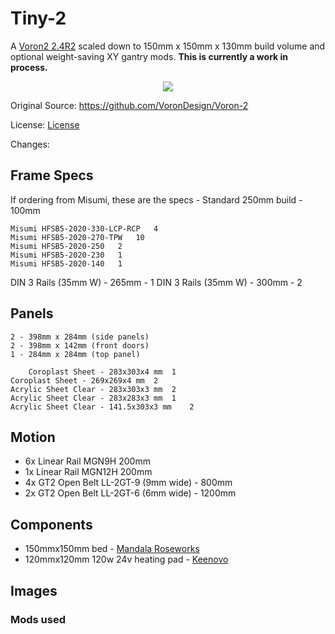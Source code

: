 # Tiny-2
A [Voron2 2.4R2](https://vorondesign.com/voron2.4) scaled down to 150mm x 150mm x 130mm build volume and optional weight-saving XY gantry mods. **This is currently a work in process.**

<p align="center">
  <img src="images/image1.png">
</p>

Original Source: https://github.com/VoronDesign/Voron-2

License: [License](./LICENSE.txt)

Changes: 

## Frame Specs

If ordering from Misumi, these are the specs - Standard 250mm build - 100mm

```
Misumi HFSB5-2020-330-LCP-RCP	4
Misumi HFSB5-2020-270-TPW	10
Misumi HFSB5-2020-250	2
Misumi HFSB5-2020-230	1
Misumi HFSB5-2020-140	1
```
DIN 3 Rails (35mm W) - 265mm - 1
DIN 3 Rails (35mm W) - 300mm - 2


## Panels

```
2 - 398mm x 284mm (side panels)
2 - 398mm x 142mm (front doors)
1 - 284mm x 284mm (top panel)

	Coroplast Sheet - 283x303x4 mm	1
Coroplast Sheet - 269x269x4 mm	2
Acrylic Sheet Clear - 283x303x3 mm	2
Acrylic Sheet Clear - 283x283x3 mm	1
Acrylic Sheet Clear - 141.5x303x3 mm	2
```

## Motion
- 6x Linear Rail MGN9H 200mm
- 1x Linear Rail MGN12H 200mm
- 4x GT2 Open Belt LL-2GT-9 (9mm wide) - 800mm
- 2x GT2 Open Belt LL-2GT-6 (6mm wide) - 1200mm


## Components
- 150mmx150mm bed - [Mandala Roseworks](https://www.mandalaroseworks.com/shop/tiny-t)
- 120mmx120mm 120w 24v heating pad - [Keenovo](https://keenovo.store/collections/standard-keenovo-silicone-heaters/products/keenovo-square-silicone-heater-3d-printer-build-plate-heatbed-heating-pad?variant=38120586870970)


## Images


### Mods used

